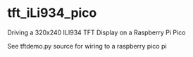 # tft_iLi934_pico
Driving a 320x240 ILI934 TFT Display on a Raspberry Pi Pico


See tftdemo.py source for wiring to a raspberry pico pi

